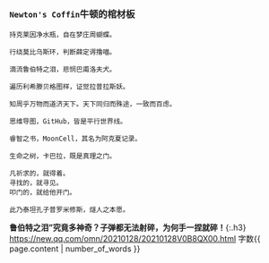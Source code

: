 ### `Newton's Coffin`牛顿的棺材板
```warning
持克莱因净水瓶，自在梦庄周蝴蝶。

行绕莫比乌斯环，判断薛定谔撸喵。

滴流鲁伯特之泪，悲悯巴甫洛夫犬。

遍历利希滕贝格图样，证觉拉普拉斯妖。

知周乎万物而道济天下。天下同归而殊途，一致而百虑。

思维导图，GitHub，皆是平行世界线。

睿智之书，MoonCell，其名为阿克夏记录。

生命之树，卡巴拉，既是真理之门。

凡祈求的，就得着。
寻找的，就寻见。
叩门的，就给他开门。

此乃泰坦孔子普罗米修斯，燧人之本愿。
```
**鲁伯特之泪”究竟多神奇？子弹都无法射碎，为何手一捏就碎！**{:.h3}<br>
<https://new.qq.com/omn/20210128/20210128V0B8QX00.html>
字数{{ page.content | number_of_words }}

